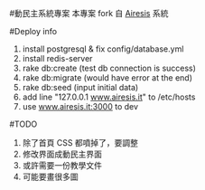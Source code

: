 #動民主系統專案
本專案 fork 自 [Airesis](http://github.com/coorasse/Airesis) 系統

#Deploy info
1. install postgresql & fix config/database.yml 
2. install redis-server
3. rake db:create (test db connection is success)
4. rake db:migrate (would have error at the end)
5. rake db:seed (input initial data)
6. add line "127.0.0.1 www.airesis.it" to /etc/hosts
7. use www.airesis.it:3000 to dev

#TODO
1. 除了首頁 CSS 都噴掉了，要調整
2. 修改界面成動民主界面
3. 或許需要一份教學文件
4. 可能要畫很多圖
